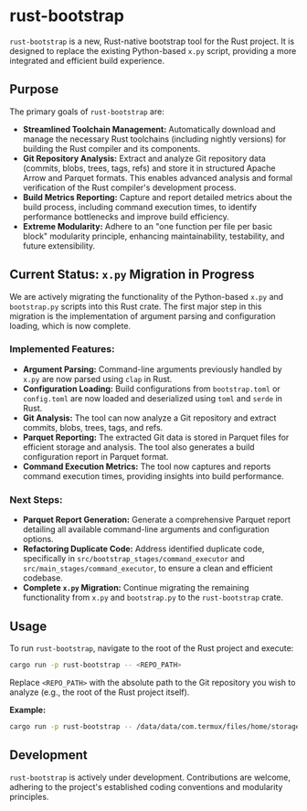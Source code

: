 # rust-bootstrap

`rust-bootstrap` is a new, Rust-native bootstrap tool for the Rust project. It is designed to replace the existing Python-based `x.py` script, providing a more integrated and efficient build experience.

## Purpose

The primary goals of `rust-bootstrap` are:

-   **Streamlined Toolchain Management:** Automatically download and manage the necessary Rust toolchains (including nightly versions) for building the Rust compiler and its components.
-   **Git Repository Analysis:** Extract and analyze Git repository data (commits, blobs, trees, tags, refs) and store it in structured Apache Arrow and Parquet formats. This enables advanced analysis and formal verification of the Rust compiler's development process.
-   **Build Metrics Reporting:** Capture and report detailed metrics about the build process, including command execution times, to identify performance bottlenecks and improve build efficiency.
-   **Extreme Modularity:** Adhere to an "one function per file per basic block" modularity principle, enhancing maintainability, testability, and future extensibility.

## Current Status: `x.py` Migration in Progress

We are actively migrating the functionality of the Python-based `x.py` and `bootstrap.py` scripts into this Rust crate. The first major step in this migration is the implementation of argument parsing and configuration loading, which is now complete.

### Implemented Features:

-   **Argument Parsing:** Command-line arguments previously handled by `x.py` are now parsed using `clap` in Rust.
-   **Configuration Loading:** Build configurations from `bootstrap.toml` or `config.toml` are now loaded and deserialized using `toml` and `serde` in Rust.
-   **Git Analysis:** The tool can now analyze a Git repository and extract commits, blobs, trees, tags, and refs.
-   **Parquet Reporting:** The extracted Git data is stored in Parquet files for efficient storage and analysis. The tool also generates a build configuration report in Parquet format.
-   **Command Execution Metrics:** The tool now captures and reports command execution times, providing insights into build performance.

### Next Steps:

-   **Parquet Report Generation:** Generate a comprehensive Parquet report detailing all available command-line arguments and configuration options.
-   **Refactoring Duplicate Code:** Address identified duplicate code, specifically in `src/bootstrap_stages/command_executor` and `src/main_stages/command_executor`, to ensure a clean and efficient codebase.
-   **Complete `x.py` Migration:** Continue migrating the remaining functionality from `x.py` and `bootstrap.py` to the `rust-bootstrap` crate.

## Usage

To run `rust-bootstrap`, navigate to the root of the Rust project and execute:

```bash
cargo run -p rust-bootstrap -- <REPO_PATH>
```

Replace `<REPO_PATH>` with the absolute path to the Git repository you wish to analyze (e.g., the root of the Rust project itself).

**Example:**

```bash
cargo run -p rust-bootstrap -- /data/data/com.termux/files/home/storage/github/rust
```

## Development

`rust-bootstrap` is actively under development. Contributions are welcome, adhering to the project's established coding conventions and modularity principles.
